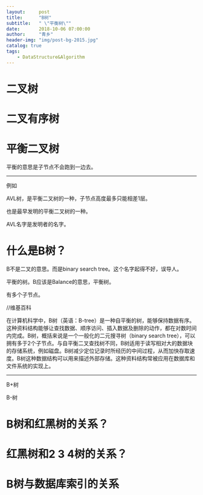 ```yaml
---
layout:     post
title:      "B树"
subtitle:   " \"平衡树\""
date:       2018-10-06 07:00:00
author:     "青乡"
header-img: "img/post-bg-2015.jpg"
catalog: true
tags:
    - DataStructure&Algorithm
---
```



# 二叉树



# 二叉有序树



# 平衡二叉树

平衡的意思是子节点不会跑到一边去。



---

例如

AVL树，是平衡二叉树的一种，子节点高度最多只能相差1层。

也是最早发明的平衡二叉树的一种。

AVL名字是发明者的名字。



# 什么是B树？

B不是二叉的意思。而是binary search tree。这个名字起得不好，误导人。



平衡的树。B应该是Balance的意思，平衡树。

有多个子节点。



//维基百科

在计算机科学中，B树（英语：B-tree）是一种自平衡的树，能够保持数据有序。这种资料结构能够让查找数据、顺序访问、插入数据及删除的动作，都在对数时间内完成。B树，概括来说是一个一般化的二元搜寻树（binary search tree），可以拥有多于2个子节点。与自平衡二叉查找树不同，B树适用于读写相对大的数据块的存储系统，例如磁盘。B树减少定位记录时所经历的中间过程，从而加快存取速度。B树这种数据结构可以用来描述外部存储。这种资料结构常被应用在数据库和文件系统的实现上。



---

B+树



B-树



# B树和红黑树的关系？





# 红黑树和2 3 4树的关系？





# B树与数据库索引的关系
